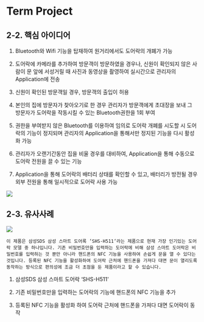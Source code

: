 # Term Project

## 2-2. 핵심 아이디어

1) Bluetooth와 Wifi 기능을 탑재하여 원거리에서도 도어락의 개폐가 가능

2) 도어락에 카메라를 추가하여 방문객이 방문하였을 경우나, 신원이 확인되지 않은 사람이 문 앞에 서성거릴 때 사진과 동영상을 촬영하여 실시간으로 관리자의 Application에 전송

3) 신원이 확인된 방문객일 경우, 방문객의 출입이 허용

4) 본인의 집에 방문자가 찾아오기로 한 경우 관리자가 방문객에게 초대장을 보내 그 방문자가 도어락을 작동시킬 수 있는 Bluetooth권한을 1회 부여

5) 권한을 부여받지 않은 Bluetooth를 이용하여 임의로 도어락 개폐를 시도할 시 도어락의 기능이 정지되며 관리자의 Application을 통해서만 정지된 기능을 다시 활성화 가능

6) 관리자가 오랜기간동안 집을 비울 경우를 대비하여, Application을 통해 수동으로 도어락 전원을 끌 수 있는 기능

7) Application을 통해 도어락의 배터리 상태를 확인할 수 있고, 배터리가 방전될 경우 외부 전원을 통해 일시적으로 도어락 사용 가능

![](http://cfs11.tistory.com/image/33/tistory/2009/02/26/22/41/49a69bf854e7c)

## 2-3. 유사사례

![](http://www.samsungsds-nss.com/ko/solution/country/ddl/img/SHS-h511_001.jpg)

	이 제품은 삼성SDS 삼성 스마트 도어록 ‘SHS-H511‘라는 제품으로 현재 가장 인기있는 도어락 모델 중 하나입니다. 기존 비밀번호만을 입력하는 도어락에 비해 삼성 스마트 도어락은 비밀번호를 입력하는 것 뿐만 아니라 핸드폰의 NFC 기능을 사용하여 손쉽게 문을 열 수 있다는 것입니다. 등록된 NFC 기능을 활성화하여 도어락 근처에 핸드폰을 가져다 대면 문이 열리도록 동작하는 방식으로 편의성에 조금 더 초점을 둔 제품이라고 할 수 있습니다.

1) 삼성SDS 삼성 스마트 도어락 ‘SHS-H511'

2) 기존 비밀번호만을 입력하는 도어락의 기능에 핸드폰의 NFC 기능을 추가

3) 등록된 NFC 기능을 활성화 하여 도어락 근처에 핸드폰을 가져다 대면 도어락이 동작